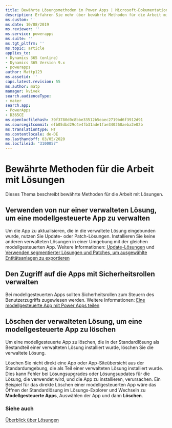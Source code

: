 ```yaml
---
title: Bewährte Lösungsmethoden in Power Apps | Microsoft-Dokumentation
description: Erfahren Sie mehr über bewährte Methoden für die Arbeit mit Lösungen
ms.custom: ''
ms.date: 10/08/2019
ms.reviewer: ''
ms.service: powerapps
ms.suite: ''
ms.tgt_pltfrm: ''
ms.topic: article
applies_to:
- Dynamics 365 (online)
- Dynamics 365 Version 9.x
- powerapps
author: Mattp123
ms.assetid: ''
caps.latest.revision: 55
ms.author: matp
manager: kvivek
search.audienceType:
- maker
search.app:
- PowerApps
- D365CE
ms.openlocfilehash: 39f3780d0c8bbe33512b5eaec2719bd6f3912d91
ms.sourcegitcommit: efb05dbd29c4e4fb31ade1fae340260aeba2e02b
ms.translationtype: HT
ms.contentlocale: de-DE
ms.lasthandoff: 03/05/2020
ms.locfileid: "3100057"
---
```

# <a name="best-practices-when-working-with-solutions"></a>Bewährte Methoden für die Arbeit mit Lösungen 
Dieses Thema beschreibt bewährte Methoden für die Arbeit mit Lösungen. 


## <a name="use-a-single-managed-solution-to-manage-a-model-driven-app"></a>Verwenden von nur einer verwalteten Lösung, um eine modellgesteuerte App zu verwalten 
Um die App zu aktualisieren, die in die verwaltete Lösung eingebunden wurde, nutzen Sie Update- oder Patch-Lösungen. Installieren Sie keine anderen verwalteten Lösungen in einer Umgebung mit der gleichen modellgesteuerten App. Weitere Informationen: [Update-Lösungen](update-solutions.md) und [Verwenden segmentierter Lösungen und Patches, um ausgewählte Entitätsanlagen zu exportieren](use-segmented-solutions-patches-simplify-updates.md) 


## <a name="use-security-roles-to-manage-app-access"></a>Den Zugriff auf die Apps mit Sicherheitsrollen verwalten
Bei modellgesteuerten Apps sollten Sicherheitsrollen zum Steuern des Benutzerzugriffs zugewiesen werden. Weitere Informationen: [Eine modellgesteuerte App mit Power Apps teilen](../model-driven-apps/share-model-driven-app.md) 

## <a name="delete-the-managed-solution-to-delete-a-model-driven-app"></a>Löschen der verwalteten Lösung, um eine modellgesteuerte App zu löschen 
Um eine modellgesteuerte App zu löschen, die in der Standardlösung als Bestandteil einer verwalteten Lösung installiert wurde, löschen Sie die verwaltete Lösung. 

Löschen Sie nicht direkt eine App oder App-Siteübersicht aus der Standardumgebung, die als Teil einer verwalteten Lösung installiert wurde. Dies kann Fehler bei Lösungsupgrades oder Lösungsupdates für die Lösung, die verwendet wird, und die App zu installieren, verursachen. Ein Beispiel für das direkte Löschen einer modellgesteuerten App wäre das Öffnen der Standardlösung im Lösungs-Explorer und Wechseln zu **Modellgesteuerte Apps**, Auswählen der App und dann **Löschen**.

### <a name="see-also"></a>Siehe auch
[Überblick über Lösungen](solutions-overview.md)
